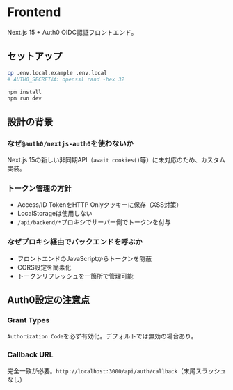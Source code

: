 # Frontend

Next.js 15 + Auth0 OIDC認証フロントエンド。

## セットアップ

```bash
cp .env.local.example .env.local
# AUTH0_SECRETは: openssl rand -hex 32

npm install
npm run dev
```

## 設計の背景

### なぜ`@auth0/nextjs-auth0`を使わないか
Next.js 15の新しい非同期API（`await cookies()`等）に未対応のため、カスタム実装。

### トークン管理の方針
- Access/ID TokenをHTTP Onlyクッキーに保存（XSS対策）
- LocalStorageは使用しない
- `/api/backend/*`プロキシでサーバー側でトークンを付与

### なぜプロキシ経由でバックエンドを呼ぶか
- フロントエンドのJavaScriptからトークンを隠蔽
- CORS設定を簡素化
- トークンリフレッシュを一箇所で管理可能

## Auth0設定の注意点

### Grant Types
`Authorization Code`を必ず有効化。デフォルトでは無効の場合あり。

### Callback URL
完全一致が必要。`http://localhost:3000/api/auth/callback`（末尾スラッシュなし）
